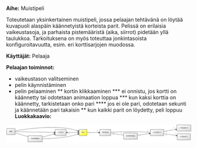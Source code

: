 ###
**Aihe:** Muistipeli

Toteutetaan yksinkertainen muistipeli, jossa pelaajan tehtävänä on löytää kuvapuoli alaspäin käännetyistä korteista parit. Pelissä on erilaisia vaikeustasoja, ja parhaista pistemääristä (aika, siirrot) pidetään yllä taulukkoa. Tarkoituksena on myös toteuttaa jonkintasoista konfiguroitavuutta, esim. eri korttisarjojen muodossa.

**Käyttäjät:** Pelaaja

**Pelaajan toiminnot:** 

* vaikeustason valitseminen
* pelin käynnistäminen
* pelin pelaaminen
** kortin klikkaaminen
*** ei onnistu, jos kortti on käännetty tai odotetaan animaation loppua
*** kun kaksi korttia on käännetty, tarkistetaan onko pari
**** jos ei ole pari, odotetaan sekunti ja käännetään pari takaisin
** kun kaikki parit on löydetty, peli loppuu
**Luokkakaavio:**

![Luokkakaavio](luokkakaavio.png)
